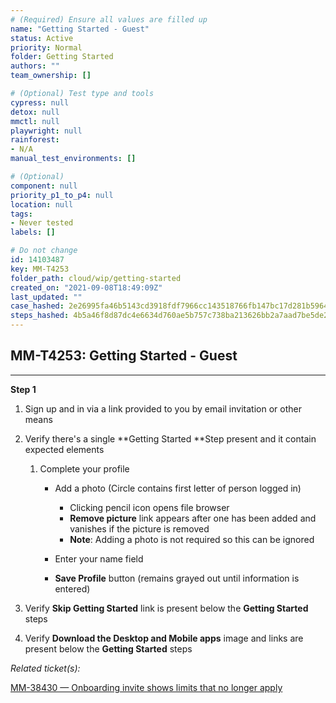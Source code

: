 ```yaml
---
# (Required) Ensure all values are filled up
name: "Getting Started - Guest"
status: Active
priority: Normal
folder: Getting Started
authors: ""
team_ownership: []

# (Optional) Test type and tools
cypress: null
detox: null
mmctl: null
playwright: null
rainforest: 
- N/A
manual_test_environments: []

# (Optional)
component: null
priority_p1_to_p4: null
location: null
tags: 
- Never tested
labels: []

# Do not change
id: 14103487
key: MM-T4253
folder_path: cloud/wip/getting-started
created_on: "2021-09-08T18:49:09Z"
last_updated: ""
case_hashed: 2e26995fa46b5143cd3918fdf7966cc143518766fb147bc17d281b59647324953179ba10de875f02b2cc0cb61fee5c91
steps_hashed: 4b5a46f8d87dc4e6634d760ae5b757c738ba213626bb2a7aad7be5de24858dc8a3cf8f86ef619eee87f433bed757e57a
---
```


## MM-T4253: Getting Started - Guest

---

**Step 1**

1. Sign up and in via a link provided to you by email invitation or other means

2. Verify there's a single \*\*Getting Started \*\*Step present and it contain expected elements

   1. Complete your profile

      - Add a photo (Circle contains first letter of person logged in)

        - Clicking pencil icon opens file browser
        - **Remove picture** link appears after one has been added and vanishes if the picture is removed
        - **Note**: Adding a photo is not required so this can be ignored

      - Enter your name field

      - **Save Profile** button (remains grayed out until information is entered)

3. Verify **Skip Getting Started** link is present below the **Getting Started** steps

4. Verify **Download the Desktop and Mobile apps** image and links are present below the **Getting Started** steps

_Related ticket(s):_

[MM-38430 — Onboarding invite shows limits that no longer apply](https://mattermost.atlassian.net/browse/MM-38430)
